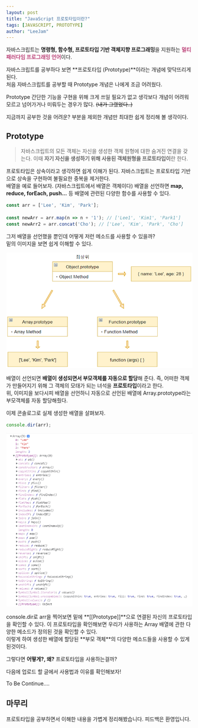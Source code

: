 ```yaml
---
layout: post
title: "JavaScript 프로토타입이란?"
tags: [JAVASCRIPT, PROTOTYPE]
author: "LeeJam"
---
```


자바스크립트는 **명령형, 함수형, 프로토타입 기반 객체지향 프로그래밍**을 지원하는 <strong style="color: #bb4177;">멀티 패러다임 프로그래밍 언어</strong>이다.

자바스크립트를 공부하다 보면 **프로토타입 (Prototype)**이라는 개념에 맞닥뜨리게 된다.<br />
처음 자바스크립트를 공부할 때 Prototype 개념은 나에게 조금 어려웠다.

Prototype 간단한 기능을 구현을 위해 크게 쓰일 필요가 없고 생각보다 개념이 어려워 모르고 넘어가거나 미뤄두는 경우가 많다. <span style="text-decoration-line: line-through;">(내가 그랬었다..)</span><br />

지금까지 공부한 것을 어려운? 부분을 제외한 개념만 최대한 쉽게 정리해 볼 생각이다.

## Prototype
>자바스크립트의 모든 객체는 자신을 생성한 객체 원형에 대한 숨겨진 연결을 갖는다. 이때 **자기 자신을 생성하기 위해 사용된 객체원형을 프로토타입이**란 한다. 

프로토타입은 상속이라고 생각하면 쉽게 이해가 된다. 자바스크립트는 프로토타입 기반으로 상속을 구현하여 불필요한 중복을 제거한다.<br />
배열을 예로 들어보자. (자바스크립트에서 배열은 객체이다) 배열을 선언하면 **map, reduce, forEach, push...** 등 배열에 관련된 다양한 함수를 사용할 수 있다.
```javascript
const arr = ['Lee', 'Kim', 'Park'];

const newArr = arr.map(n => n + '1'); // ['Lee1', 'Kim1', 'Park1']
const newArr2 = arr.concat('Cho'); // ['Lee', 'Kim', 'Park', 'Cho']
```
그저 배열을 선언했을 뿐인데 어떻게 저런 메소드를 사용할 수 있을까?<br />
밑의 이미지을 보면 쉽게 이해할 수 있다.
<p>
  <center>
    <img src="../../assets/img/prototype/prototype.png" alt="Prototype">
  </center>
</p>

배열이 선언되면 **배열이 생성되면서 부모객체를 자동으로 할당**해 준다. 즉, 어떠한 객체가 만들어지기 위해 그 객체의 모태가 되는 녀석을 **프로토타입**이라고 한다.<br />
위, 이미지을 보다시피 배열을 선언하니 자동으로 선언된 배열에 Array.prototype라는 부모객체를 자동 할당해줬다.

이제 콘솔로그로 실제 생성한 배열을 살펴보자.
```javascript
console.dir(arr);
```
<p>
  <center>
    <img src="../../assets/img/prototype/arr_prototype.png" alt="Array_Prototype">
  </center>
</p>
console.dir로 arr을 찍어보면 밑에 **[[Prototype]]**으로 연결된 자신의 프로토타입을 확인할 수 있다. 이 프로토타입을 확인해보면
우리가 사용하는 Array 배열에 관한 다양한 메소드가 정의된 것을 확인할 수 있다.<br />
이렇게 하여 생성한 배열에 할당된 **부모 객체**의 다양한 메소드들을 사용할 수 있게 된것이다.

그렇다면 **어떻게?, 왜?** 프로토타입을 사용하는걸까?<br />

다음에 업로드 할 글에서 사용법과 이유를 확인해보자!

To Be Continue....

## 마무리
프로토타입을 공부하면서 이해한 내용을 가볍게 정리해봤습니다. 피드백은 환영입니다.
